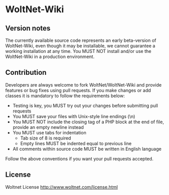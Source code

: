 WoltNet-Wiki
================

Version notes
-------------

The currently available source code represents an early beta-version of WoltNet-Wiki, even though it may be installable, we cannot guarantee a working installation at any time. You MUST NOT install and/or use the WoltNet-Wiki in a production environment.

Contribution
------------

Developers are always welcome to fork WoltNet/WoltNet-Wiki and provide features or bug fixes using pull requests. If you make changes or add classes it is mandatory to follow the requirements below:

* Testing is key, you MUST try out your changes before submitting pull requests
* You MUST save your files with Unix-style line endings (\n)
* You MUST NOT include the closing tag of a PHP block at the end of file, provide an empty newline instead
* You MUST use tabs for indentation
    * Tab size of 8 is required
    * Empty lines MUST be indented equal to previous line
* All comments within source code MUST be written in English language

Follow the above conventions if you want your pull requests accepted.

License
-------

Woltnet License <http://www.woltnet.com/license.html>


